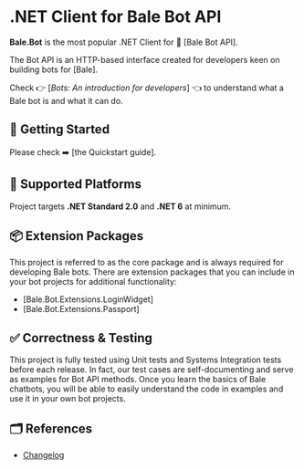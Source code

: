# .NET Client for Bale Bot API

**Bale.Bot** is the most popular .NET Client for 🤖 [Bale Bot API].

The Bot API is an HTTP-based interface created for developers keen on building bots for [Bale].

Check 👉 [_Bots: An introduction for developers_] 👈 to understand what a Bale bot is and what it can do.

## 🔨 Getting Started

Please check ➡️ [the Quickstart guide].

## 🚧 Supported Platforms

Project targets **.NET Standard 2.0** and **.NET 6** at minimum.

## 📦 Extension Packages

This project is referred to as the core package and is always required for developing Bale bots.
There are extension packages that you can include in your bot projects for additional functionality:

- [Bale.Bot.Extensions.LoginWidget]
- [Bale.Bot.Extensions.Passport]

## ✅ Correctness & Testing

This project is fully tested using Unit tests and Systems Integration tests before each release.
In fact, our test cases are self-documenting and serve as examples for Bot API methods.
Once you learn the basics of Bale chatbots, you will be able to easily understand the code in examples and
use it in your own bot projects.

## 🗂 References

- [Changelog](CHANGELOG.md)
